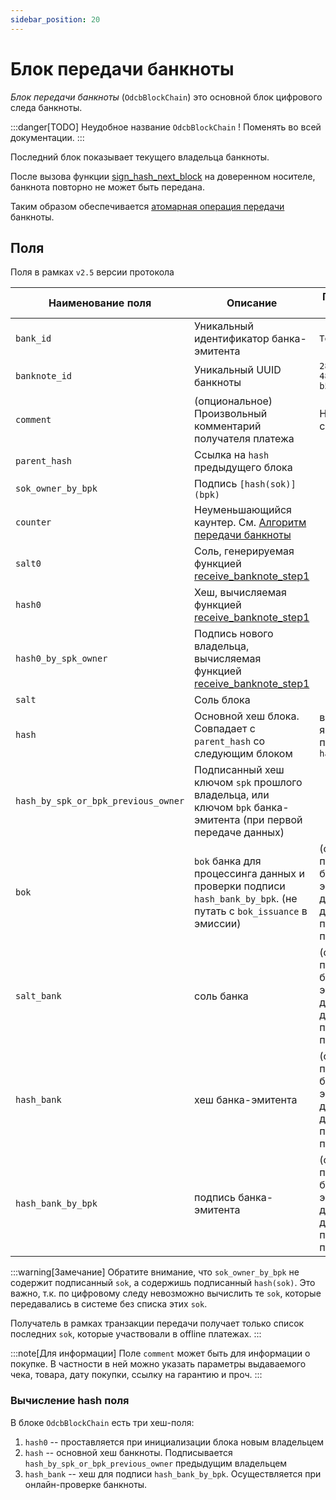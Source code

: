 ```yaml
---
sidebar_position: 20
---
```

# Блок передачи банкноты

*Блок передачи банкноты*
(`OdcbBlockChain`)
это основной блок цифрового следа банкноты.

:::danger[TODO]
Неудобное название `OdcbBlockChain` !
Поменять во всей документации.
:::

Последний блок показывает текущего владельца банкноты.

После вызова функции
[sign_hash_next_block](../functions/sign-hash-next-block.md)
на доверенном носителе, 
банкнота повторно не может быть передана.

Таким образом обеспечивается 
[атомарная операция передачи](../../dc/money/index.md#атомарная-операция-передачи)
банкноты.

## Поля

Поля в рамках `v2.5` версии протокола

| Наименование поля                   | Описание                                                                                                        | Пример значения \ замечание                                                                   |
|-------------------------------------|-----------------------------------------------------------------------------------------------------------------|-----------------------------------------------------------------------------------------------|
| `bank_id`                           | Уникальный идентификатор банка-эмитента                                                                         | `Test bank`                                                                                   |
| `banknote_id`                       | Уникальный UUID банкноты                                                                                        | `280bdff8-a345-4854-a60b-b57251ec4d0e`                                                        |
| `comment`                           | (опциональное) Произвольный комментарий получателя платежа                                                      | Не более 16383 символов Unicode.                                                              |
| `parent_hash`                       | Ссылка на `hash` предыдущего блока                                                                              |                                                                                               |
| `sok_owner_by_bpk`                  | Подпись `[hash(sok)](bpk)`                                                                                      |                                                                                               |
| `counter`                           | Неуменьшающийся каунтер. См. [Алгоритм передачи банкноты](broadcast/index.md)                                   |                                                                                               |
| `salt0`                             | Соль, генерируемая функцией [receive_banknote_step1](../functions/receive-banknote-step1.md)                    |                                                                                               |
| `hash0`                             | Хеш, вычисляемая функцией [receive_banknote_step1](../functions/receive-banknote-step1.md)                      |                                                                                               |
| `hash0_by_spk_owner`                | Подпись нового владельца, вычисляемая функцией [receive_banknote_step1](../functions/receive-banknote-step1.md) |                                                                                               |
| `salt`                              | Соль блока                                                                                                      |                                                                                               |
| `hash`                              | Основной хеш блока. Совпадает с `parent_hash` со следующим блоком                                               | в некоторых языках программирования `hash_`                                                   | 
| `hash_by_spk_or_bpk_previous_owner` | Подписанный хеш ключом `spk` прошлого владельца, или ключом `bpk` банка-эмитента (при первой передаче данных)   |
| `bok`                               | `bok` банка для процессинга данных и проверки подписи `hash_bank_by_bpk`. (не путать с `bok_issuance` в эмиссии)                  | (опционально) проставляется банком-эмитентом, при доступе в онлайн для подтверждения передачи |
| `salt_bank`                         | соль банка                                                                                                      | (опционально) проставляется банком-эмитентом, при доступе в онлайн для подтверждения передачи |
| `hash_bank`                         | хеш банка-эмитента                                                                                              | (опционально) проставляется банком-эмитентом, при доступе в онлайн для подтверждения передачи |
| `hash_bank_by_bpk`                  | подпись банка-эмитента                                                                                          | (опционально) проставляется банком-эмитентом, при доступе в онлайн для подтверждения передачи |

:::warning[Замечание]
Обратите внимание,
что `sok_owner_by_bpk`
не содержит подписанный `sok`,
а содержишь подписанный `hash(sok)`.
Это важно, т.к. по цифровому следу невозможно
вычислить те `sok`, 
которые передавались в системе без списка этих `sok`.

Получатель в рамках транзакции передачи получает только 
список последних `sok`, которые участвовали в offline 
платежах.
:::


:::note[Для информации]
Поле `comment`
может быть для информации о покупке.
В частности в ней можно указать параметры выдаваемого чека,
товара,
дату покупки,
ссылку на гарантию
и проч.
:::


### Вычисление hash поля

В блоке `OdcbBlockChain` есть три хеш-поля:

1. `hash0` -- проставляется при инициализации блока новым владельцем
2. `hash` -- основной хеш банкноты. Подписывается  `hash_by_spk_or_bpk_previous_owner` предыдущим владельцем
3. `hash_bank` -- хеш для подписи `hash_bank_by_bpk`. Осуществляется при онлайн-проверке банкноты.